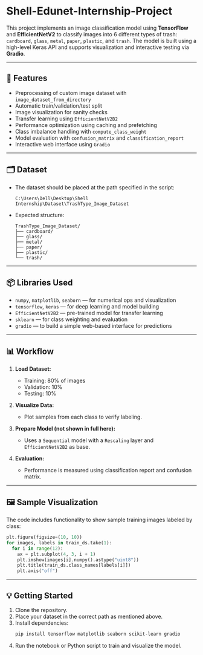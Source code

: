 # Shell-Edunet-Internship-Project


This project implements an image classification model using **TensorFlow** and **EfficientNetV2** to classify images into 6 different types of trash: `cardboard`, `glass`, `metal`, `paper`, `plastic`, and `trash`. The model is built using a high-level Keras API and supports visualization and interactive testing via **Gradio**.

---

## 🚀 Features

- Preprocessing of custom image dataset with `image_dataset_from_directory`
- Automatic train/validation/test split
- Image visualization for sanity checks
- Transfer learning using `EfficientNetV2B2`
- Performance optimization using caching and prefetching
- Class imbalance handling with `compute_class_weight`
- Model evaluation with `confusion_matrix` and `classification_report`
- Interactive web interface using `Gradio`

---

## 🗂 Dataset

- The dataset should be placed at the path specified in the script:
  ```
  C:\Users\Dell\Desktop\Shell Internship\Dataset\TrashType_Image_Dataset
  ```
- Expected structure:
  ```
  TrashType_Image_Dataset/
  ├── cardboard/
  ├── glass/
  ├── metal/
  ├── paper/
  ├── plastic/
  └── trash/
  ```

---

## 📦 Libraries Used

- `numpy`, `matplotlib`, `seaborn` — for numerical ops and visualization
- `tensorflow`, `keras` — for deep learning and model building
- `EfficientNetV2B2` — pre-trained model for transfer learning
- `sklearn` — for class weighting and evaluation
- `gradio` — to build a simple web-based interface for predictions

---

## 📊 Workflow

1. **Load Dataset:**
   - Training: 80% of images
   - Validation: 10%
   - Testing: 10%

2. **Visualize Data:**
   - Plot samples from each class to verify labeling.

3. **Prepare Model (not shown in full here):**
   - Uses a `Sequential` model with a `Rescaling` layer and `EfficientNetV2B2` as base.

4. **Evaluation:**
   - Performance is measured using classification report and confusion matrix.

---

## 🖼 Sample Visualization

The code includes functionality to show sample training images labeled by class:

```python
plt.figure(figsize=(10, 10))
for images, labels in train_ds.take(1):
  for i in range(12):
    ax = plt.subplot(4, 3, i + 1)
    plt.imshow(images[i].numpy().astype("uint8"))
    plt.title(train_ds.class_names[labels[i]])
    plt.axis("off")
```

---

## 💡 Getting Started

1. Clone the repository.
2. Place your dataset in the correct path as mentioned above.
3. Install dependencies:
   ```bash
   pip install tensorflow matplotlib seaborn scikit-learn gradio
   ```
4. Run the notebook or Python script to train and visualize the model.




